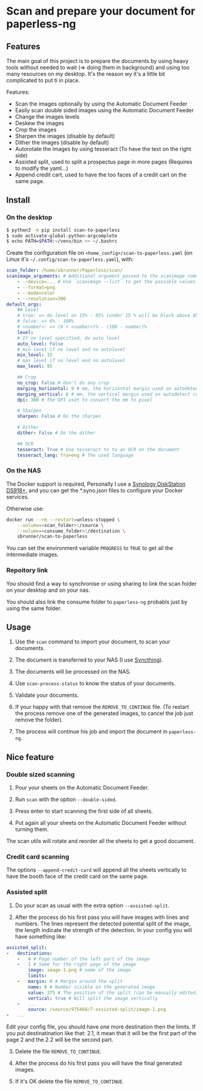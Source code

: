 # Scan and prepare your document for paperless-ng

## Features

The main goal of this project is to prepare the documents by using heavy tools without needed to wait
(=> doing them in background) and using too many resources on my desktop. It's the reason wy it's a
little bit complicated to put ti in place.

Features:

-   Scan the images optionally by using the Automatic Document Feeder
-   Easily scan double sided images using the Automatic Document Feeder
-   Change the images levels
-   Deskew the images
-   Crop the images
-   Sharpen the images (disable by default)
-   Dither the images (disable by default)
-   Autorotate the images by using tesseract (To have the text on the right side)
-   Assisted split, used to split a prospectus page in more pages (Requires to modify the yaml...)
-   Append credit cart, used to have the too faces of a credit cart on the same page.

## Install

### On the desktop

```bash
$ python3 -m pip install scan-to-paperless
$ sudo activate-global-python-argcomplete
$ echo PATH=$PATH:~/venv/bin >> ~/.bashrc
```

Create the configuration file on `<home_config>/scan-to-paperless.yaml` (on Linux it's `~/.config/scan-to-paperless.yaml`), with:

```yaml
scan_folder: /home/sbrunner/Paperless/scan/
scanimage_arguments: # Additional argument passed to the scanimage command
    - --device=... # Use `scanimage --list` to get the possible values
    - --format=png
    - --mode=color
    - --resolution=300
default_args:
    ## Level
    # true: => do level on 15% - 85% (under 15 % will be black above 85% will be white)
    # false: => 0% - 100%
    # <number>: => (0 + <number>)% - (100 - number)%
    level:
    # If no level specified, do auto level
    auto_level: False
    # min level if no level end no autolovel
    min_level: 15
    # max level if no level end no autolovel
    max_level: 95

    ## Crop
    no_crop: False # Don't do any crop
    marging_horizontal: 9 # mm, the horizontal margin used on autodetect content
    marging_vertical: 6 # mm, the vertical margin used on autodetect content
    dpi: 300 # The DPI uset to convert the mm to pixel

    # Sharpen
    sharpen: False # Do the sharpen

    # Dither
    dither: False # Do the dither

    ## OCR
    tesseract: True # Use tesseract to to an OCR on the document
    tesseract_lang: fra+eng # The used language
```

### On the NAS

The Docker support is required, Personally I use a [Synology DiskStation DS918+](https://www.synology.com/products/DS918+),
and you can get the \*.syno.json files to configure your Docker services.

Otherwise use:

```bash
docker run --rm --restart=unless-stopped \
    --volume=<scan_folder>:/source \
    --volume=<consume_folder>:/destination \
    sbrunner/scan-to-paperless
```

You can set the environment variable `PROGRESS` to `TRUE` to get all the intermediate images.

### Repoitory link

You should find a way to synchronise or using sharing to link the scan folder on your desktop and on your nas.

You should also link the consume folder to `paperless-ng` probabls just by using the same folder.

## Usage

1. Use the `scan` command to import your document, to scan your documents.

2. The document is transferred to your NAS (I use [Syncthing](https://syncthing.net/)).

3. The documents will be processed on the NAS.

4. Use `scan-process-status` to know the status of your documents.

5. Validate your documents.

6. If your happy with that remove the `REMOVE_TO_CONTINUE` file.
   (To restart the process remove one of the generated images, to cancel the job just remove the folder).

7. The process will continue his job and import the document in `paperless-ng`.

## Nice feature

### Double sized scanning

1. Pour your sheets on the Automatic Document Feeder.

2. Run `scan` with the option `--double-sided`.

3. Press enter to start scanning the first side of all sheets.

4. Put again all your sheets on the Automatic Document Feeder without turning them.

The scan utils will rotate and reorder all the sheets to get a good document.

### Credit card scanning

The options `--append-credit-card` will append all the sheets vertically to have the booth face of the credit card on the same page.

### Assisted split

1. Do your scan as usual with the extra option `--assisted-split`.

2. After the process do his first pass you will have images with lines and numbers.
   The lines represent the detected potential split of the image, the length indicate the strength of the detection.
   In your config you will have something like:

```yaml
assisted_split:
-   destinations:
    -   4 # Page number of the left part of the image
    -   1 # Same for the right page of the image
        image: image-1.png # name of the image
        limits:
    -   margin: 0 # Margin around the split
        name: 0 # Number visible on the generated image
        value: 375 # The position of the split (can be manually edited)
        vertical: true # Will split the image vertically
    -   ...
        source: /source/975468/7-assisted-split/image-1.png
-   ...

```

Edit your config file, you should have one more destination then the limits.
If you put destinatination like that: 2.1, it mean that it will be the first part of the page 2 and the 2.2 will be the second part.

3. Delete the file `REMOVE_TO_CONTINUE`.

4. After the process do his first pass you will have the final generated images.

5. If it's OK delete the file `REMOVE_TO_CONTINUE`.
